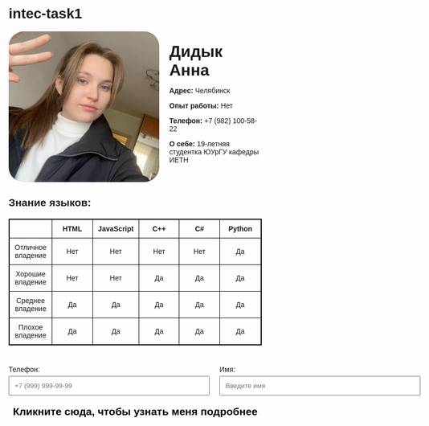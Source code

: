 # intec-task1
<html lang="en">
<head>
    <meta charset="UTF-8">
    <meta name="viewport" content="width=device-width, initial-scale=1.0">
    <title>Personal Info Page</title>
    <style>
        body {
            font-family: Arial, sans-serif;
            margin: 20px;
        }
        .header {
            display: flex;
            align-items: center;
            gap: 20px;
        }
        .header img {
            width: 300px;
            height: 300px;
            border-radius: 10%;
            object-fit: cover;
        }
        .header h1 {
            font-size: 2rem;
            margin: 0;
        }
        .info {
            margin-top: 20px;
        }
        .info p {
            margin: 5px 0;
        }
        table {
            width: 100%;
            border-collapse: collapse;
            margin-top: 20px;
        }
        table, th, td {
            border: 1px solid black;
        }
        th, td {
            padding: 10px;
            text-align: center;
            width: 16.66%;
        }
        .input-section {
            margin-top: 40px;
            display: flex;
            justify-content: start;
            align-items: center;
            gap: 20px;
        }
        .input-row {
            display: flex;
            flex-direction: column;
            align-items: flex-start;
        }
        .input-row label {
            margin-bottom: 5px;
            font-size: 14px;
        }
        .input-row input {
            padding: 10px;
            width: 400px;
            box-sizing: border-box;
        }
        .toggle-info-container {
            text-align: center;
            margin-top: 20px;
        }
        .toggle-info {
            text-align: center;
            cursor: pointer;
            color: black;
        }
        .extra-info {
            display: none;
            margin-top: 10px;
            text-align: center;
        }
    </style>
</head>
<body>
    <div class="header">
        <img src="photo_2024-10-04_20-01-05.jpg" alt="Profile Photo">
        <div>
            <h1>Дидык Анна</h1>
            <p><strong>Адрес:</strong> Челябинск</p>
            <p><strong>Опыт работы:</strong> Нет</p>
            <p><strong>Телефон:</strong> +7 (982) 100-58-22</p>
            <p><strong>О себе:</strong> 19-летняя студентка ЮУрГУ кафедры ИЕТН</p>
        </div>
    </div>
    <h2>Знание языков:</h2>
    <table>
        <tr>
            <th></th>
            <th>HTML</th>
            <th>JavaScript</th>
            <th>C++</th>
            <th>C#</th>
            <th>Python</th>
        </tr>
        <tr>
            <td>Отличное владение</td>
            <td>Нет</td>
            <td>Нет</td>
            <td>Нет</td>
            <td>Нет</td>
            <td>Да</td>
        </tr>
        <tr>
            <td>Хорошие владение</td>
            <td>Нет</td>
            <td>Нет</td>
            <td>Да</td>
            <td>Да</td>
            <td>Да</td>
        </tr>
        <tr>
            <td>Среднее владение</td>
            <td>Да</td>
            <td>Да</td>
            <td>Да</td>
            <td>Да</td>
            <td>Да</td>
        </tr>
        <tr>
            <td>Плохое владение</td>
            <td>Да</td>
            <td>Да</td>
            <td>Да</td>
            <td>Да</td>
            <td>Да</td>
        </tr>
    </table>
    <div class="input-section">
        <div class="input-row">
            <label for="phone">Телефон:</label>
            <input type="tel" id="phone" name="phone" placeholder="+7 (999) 999-99-99">
        </div>
        <div class="input-row">
            <label for="name">Имя:</label>
            <input type="text" id="name" name="name" placeholder="Введите имя">
        </div>
    </div>    
    <h2 class="toggle-info" style="cursor: pointer; color: black; margin-top: 20px;">
        Кликните сюда, чтобы узнать меня подробнее
    </h2>
    <div class="extra-info" style="display: none; margin-top: 20px;">
        <p><strong>Интересы:</strong> Программирование, видеоигры, путешествия.</p>
        <p><strong>Образование:</strong> 2 курс ЮУрГУ кафедры ИЕТН, направление - "Прикладная математика и информатика".</p>
        <p><strong>Интересный факт:</strong> Подрабатывала в онлайн-школе программирования <i>itgen.io</i> составителем обучающего курса Python базового уровня.</p>
    </div>    
    <script>
        const toggleButton = document.querySelector('.toggle-info');
        const extraInfo = document.querySelector('.extra-info');

        toggleButton.addEventListener('click', () => {
            extraInfo.style.display = extraInfo.style.display === 'none' || extraInfo.style.display === '' 
                ? 'block' 
                : 'none';
        });
    </script>
</body>
</html>
